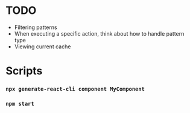 # TODO
- Filtering patterns
- When executing a specific action, think about how to handle pattern type
- Viewing current cache

# Scripts
### `npx generate-react-cli component MyComponent`
### `npm start`
